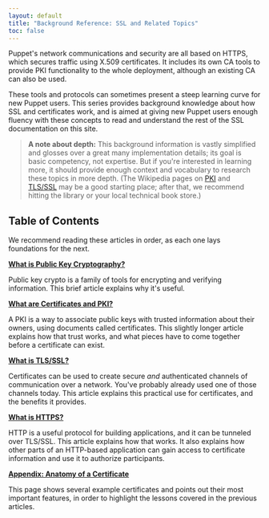 ```yaml
---
layout: default
title: "Background Reference: SSL and Related Topics"
toc: false
---
```


[wiki_pki]: http://en.wikipedia.org/wiki/Public_key_infrastructure
[wiki_tls]: http://en.wikipedia.org/wiki/Transport_Layer_Security

Puppet's network communications and security are all based on HTTPS, which secures traffic using X.509 certificates. It includes its own CA tools to provide PKI functionality to the whole deployment, although an existing CA can also be used.

These tools and protocols can sometimes present a steep learning curve for new Puppet users. This series provides background knowledge about how SSL and certificates work, and is aimed at giving new Puppet users enough fluency with these concepts to read and understand the rest of the SSL documentation on this site.

> **A note about depth:** This background information is vastly simplified and glosses over a great many implementation details; its goal is basic competency, not expertise. But if you're interested in learning more, it should provide enough context and vocabulary to research these topics in more depth. (The Wikipedia pages on [PKI][wiki_pki] and [TLS/SSL][wiki_tls] may be a good starting place; after that, we recommend hitting the library or your local technical book store.)

Table of Contents
-----

We recommend reading these articles in order, as each one lays foundations for the next.

[**What is Public Key Cryptography?**](./public_key.html)

Public key crypto is a family of tools for encrypting and verifying information. This brief article explains why it's useful.

[**What are Certificates and PKI?**](./certificates_pki.html)

A PKI is a way to associate public keys with trusted information about their owners, using documents called certificates. This slightly longer article explains how that trust works, and what pieces have to come together before a certificate can exist.

[**What is TLS/SSL?**](./tls_ssl.html)

Certificates can be used to create secure _and_ authenticated channels of communication over a network. You've probably already used one of those channels today. This article explains this practical use for certificates, and the benefits it provides.

[**What is HTTPS?**](./https.html)

HTTP is a useful protocol for building applications, and it can be tunneled over TLS/SSL. This article explains how that works. It also explains how other parts of an HTTP-based application can gain access to certificate information and use it to authorize participants.

[**Appendix: Anatomy of a Certificate**](./cert_anatomy.html)

This page shows several example certificates and points out their most important features, in order to highlight the lessons covered in the previous articles.
